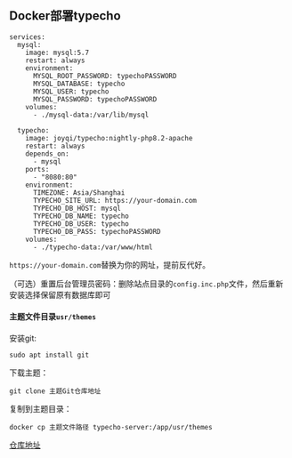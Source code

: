 ## Docker部署typecho



```
services:
  mysql:
    image: mysql:5.7
    restart: always
    environment:
      MYSQL_ROOT_PASSWORD: typechoPASSWORD
      MYSQL_DATABASE: typecho
      MYSQL_USER: typecho
      MYSQL_PASSWORD: typechoPASSWORD
    volumes:
      - ./mysql-data:/var/lib/mysql

  typecho:
    image: joyqi/typecho:nightly-php8.2-apache
    restart: always
    depends_on:
      - mysql
    ports:
      - "8080:80"
    environment:
      TIMEZONE: Asia/Shanghai
      TYPECHO_SITE_URL: https://your-domain.com
      TYPECHO_DB_HOST: mysql
      TYPECHO_DB_NAME: typecho
      TYPECHO_DB_USER: typecho
      TYPECHO_DB_PASS: typechoPASSWORD
    volumes:
      - ./typecho-data:/var/www/html
```

`https://your-domain.com`替换为你的网址，提前反代好。

（可选）重置后台管理员密码：删除站点目录的`config.inc.php`文件，然后重新安装选择保留原有数据库即可

#### 主题文件目录`usr/themes`

安装git:
```
sudo apt install git
```

下载主题：
```
git clone 主题Git仓库地址
```
复制到主题目录：
```
docker cp 主题文件路径 typecho-server:/app/usr/themes
```

[仓库地址](https://hub.docker.com/r/joyqi/typecho)
